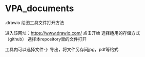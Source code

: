 # VPA_documents

.drawio 绘图工具文件打开方法

进入该网址：https://www.drawio.com/
点击开始
选择适用的存储方式（github）
选择本repository里的文件打开

工具内可以选择文件-》导出，将文件另存问jpg，pdf等格式

